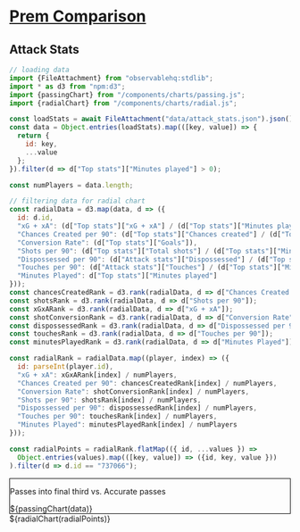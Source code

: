 
# [Prem Comparison](/index)
## Attack Stats

```js
// loading data
import {FileAttachment} from "observablehq:stdlib";
import * as d3 from "npm:d3";
import {passingChart} from "/components/charts/passing.js";
import {radialChart} from "/components/charts/radial.js";

const loadStats = await FileAttachment("data/attack_stats.json").json();
const data = Object.entries(loadStats).map(([key, value]) => {
  return {
    id: key,
    ...value
  };
}).filter(d => d["Top stats"]["Minutes played"] > 0);

const numPlayers = data.length;
```

```js
// filtering data for radial chart
const radialData = d3.map(data, d => ({
  id: d.id,
  "xG + xA": (d["Top stats"]["xG + xA"] / (d["Top stats"]["Minutes played"] + .001)  * 90),
  "Chances Created per 90": (d["Top stats"]["Chances created"] / (d["Top stats"]["Minutes played"] + .001) * 90),
  "Conversion Rate": (d["Top stats"]["Goals"]),
  "Shots per 90": (d["Top stats"]["Total shots"] / (d["Top stats"]["Minutes played"] + .001) * 90),
  "Dispossessed per 90": (d["Attack stats"]["Dispossessed"] / (d["Top stats"]["Minutes played"] + .001)* 90),
  "Touches per 90": (d["Attack stats"]["Touches"] / (d["Top stats"]["Minutes played"] + .001) * 90),
  "Minutes Played": d["Top stats"]["Minutes played"]
}));
const chancesCreatedRank = d3.rank(radialData, d => d["Chances Created per 90"]);
const shotsRank = d3.rank(radialData, d => d["Shots per 90"]);
const xGxARank = d3.rank(radialData, d => d["xG + xA"]);
const shotConversionRank = d3.rank(radialData, d => d["Conversion Rate"]);
const dispossessedRank = d3.rank(radialData, d => d["Dispossessed per 90"]);
const touchesRank = d3.rank(radialData, d => d["Touches per 90"]);
const minutesPlayedRank = d3.rank(radialData, d => d["Minutes Played"]);

const radialRank = radialData.map((player, index) => ({
  id: parseInt(player.id),
  "xG + xA": xGxARank[index] / numPlayers,
  "Chances Created per 90": chancesCreatedRank[index] / numPlayers,
  "Conversion Rate": shotConversionRank[index] / numPlayers,
  "Shots per 90": shotsRank[index] / numPlayers,
  "Dispossessed per 90": dispossessedRank[index] / numPlayers,
  "Touches per 90": touchesRank[index] / numPlayers,
  "Minutes Played": minutesPlayedRank[index] / numPlayers
}));

const radialPoints = radialRank.flatMap(({ id, ...values }) =>
  Object.entries(values).map(([key, value]) => ({id, key, value }))
).filter(d => d.id == "737066");
```


<div class=card>
        <p>Passes into final third vs. Accurate passes</p>
        ${passingChart(data)}
</div>

<div>
${radialChart(radialPoints)}
</div>



<style>
  .card {
        align-items: center;
        border: 1px solid black;
  }
  g[aria-label=area] path {fill-opacity: 0.1; transition: fill-opacity .2s;}
  g[aria-label=area]:hover path:not(:hover) {fill-opacity: 0.05; transition: fill-opacity .2s;}
  g[aria-label=area] path:hover {fill-opacity: 0.3; transition: fill-opacity .2s;}
</style>

